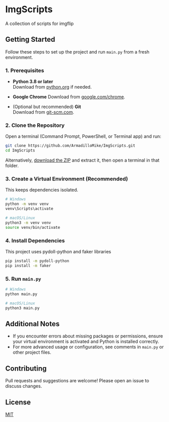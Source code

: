 # ImgScripts

A collection of scripts for imgflip

## Getting Started

Follow these steps to set up the project and run `main.py` from a fresh environment.

### 1. Prerequisites

- **Python 3.8 or later**  
  Download from [python.org](https://www.python.org/downloads/) if needed.

- **Google Chrome**
  Download from [google.com/chrome](https://google.com/chrome).

- (Optional but recommended) **Git**  
  Download from [git-scm.com](https://git-scm.com/downloads).

### 2. Clone the Repository

Open a terminal (Command Prompt, PowerShell, or Terminal app) and run:

```sh
git clone https://github.com/ArmadilloMike/ImgScripts.git
cd ImgScripts
```

Alternatively, [download the ZIP](https://github.com/ArmadilloMike/ImgScripts/archive/refs/heads/main.zip) and extract it, then open a terminal in that folder.

### 3. Create a Virtual Environment (Recommended)

This keeps dependencies isolated.

```sh
# Windows
python -m venv venv
venv\Scripts\activate

# macOS/Linux
python3 -m venv venv
source venv/bin/activate
```

### 4. Install Dependencies

This project uses pydoll-python and faker libraries

```sh
pip install -m pydoll-python
pip install -m faker
```


### 5. Run `main.py`

```sh
# Windows
python main.py

# macOS/Linux
python3 main.py
```

## Additional Notes

- If you encounter errors about missing packages or permissions, ensure your virtual environment is activated and Python is installed correctly.
- For more advanced usage or configuration, see comments in `main.py` or other project files.

## Contributing

Pull requests and suggestions are welcome! Please open an issue to discuss changes.

## License

[MIT](LICENSE)
